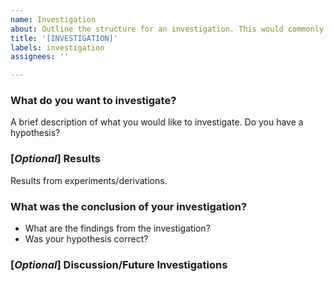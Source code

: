 ```yaml
---
name: Investigation
about: Outline the structure for an investigation. This would commonly be used to measure the impact of various design/implementation choices.
title: '[INVESTIGATION]'
labels: investigation
assignees: ''

---
```


### What do you want to investigate?
A brief description of what you would like to investigate. Do you have a hypothesis?

### [***Optional***] Results
Results from experiments/derivations.

### What was the conclusion of your investigation?
- What are the findings from the investigation?
- Was your hypothesis correct?

### [***Optional***] Discussion/Future Investigations
